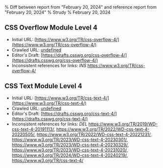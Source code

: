 % Diff between report from "February 20, 2024" and reference report from "February 20, 2024"
% Strudy
% February 20, 2024

## CSS Overflow Module Level 4

- Initial URL: [https://www.w3.org/TR/css-overflow-4/](https://www.w3.org/TR/css-overflow-4/)
- Crawled URL: [undefined](undefined)
- Editor's Draft: [https://drafts.csswg.org/css-overflow-4/](https://drafts.csswg.org/css-overflow-4/)
- Inconsistent references for links: *INS* https://www.w3.org/TR/css-overflow-4/


## CSS Text Module Level 4

- Initial URL: [https://www.w3.org/TR/css-text-4/](https://www.w3.org/TR/css-text-4/)
- Crawled URL: [undefined](undefined)
- Editor's Draft: [https://drafts.csswg.org/css-text-4/](https://drafts.csswg.org/css-text-4/)
- Inconsistent references for links: *DEL* https://www.w3.org/TR/2019/WD-css-text-4-20191113/, https://www.w3.org/TR/2022/WD-css-text-4-20220505/, https://www.w3.org/TR/2022/WD-css-text-4-20221231/, https://www.w3.org/TR/2023/WD-css-text-4-20230301/, https://www.w3.org/TR/2023/WD-css-text-4-20230329/, https://www.w3.org/TR/2023/WD-css-text-4-20231020/, https://www.w3.org/TR/2024/WD-css-text-4-20240219/, https://www.w3.org/TR/css-text-4/



